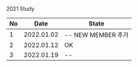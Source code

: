 2021 Study

| No  | Date       | State              |
| --- | ---------- | ------------------ |
| 1   | 2022.01.02 | -- NEW MEMBER 추가 |
| 2   | 2022.01.12 | OK                 |
| 3   | 2022.01.19 | --                 |
